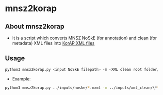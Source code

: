 # mnsz2korap

## About mnsz2korap

- It is a script which converts MNSZ NoSkE (for annotation) and clean (for metadata) XML files into [KorAP XML files](https://github.com/KorAP/KorAP-XML-Krill#about-korap-xml)

## Usage

```bash
python3 mnsz2korap.py <input NoSkE filepath> -m <XML clean root folder/\**/\*.xml> -d <output folder> -b <backup filepath> -c <start a new conversion>
```

- Example:
```bash
python3 mnsz2korap.py ../inputs/noske/*.mxml -m ../inputs/xml_clean/\**/\*.xml -d ../MNSZ -b ./backup.txt -c
```